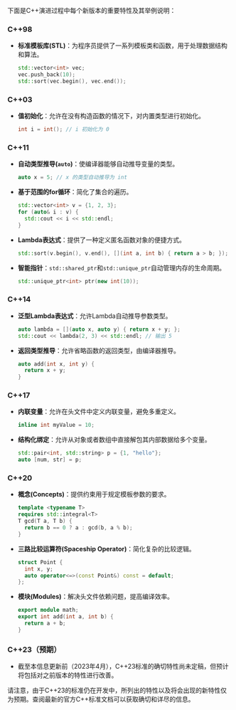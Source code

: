 下面是C++演进过程中每个新版本的重要特性及其举例说明：

### C++98
- **标准模板库(STL)**：为程序员提供了一系列模板类和函数，用于处理数据结构和算法。
  ```cpp
  std::vector<int> vec;
  vec.push_back(10);
  std::sort(vec.begin(), vec.end());
  ```

### C++03
- **值初始化**：允许在没有构造函数的情况下，对内置类型进行初始化。
  ```cpp
  int i = int(); // i 初始化为 0
  ```

### C++11
- **自动类型推导(`auto`)**：使编译器能够自动推导变量的类型。
  ```cpp
  auto x = 5; // x 的类型自动推导为 int
  ```

- **基于范围的for循环**：简化了集合的遍历。
  ```cpp
  std::vector<int> v = {1, 2, 3};
  for (auto& i : v) {
    std::cout << i << std::endl;
  }
  ```

- **Lambda表达式**：提供了一种定义匿名函数对象的便捷方式。
  ```cpp
  std::sort(v.begin(), v.end(), [](int a, int b) { return a > b; });
  ```

- **智能指针**：`std::shared_ptr`和`std::unique_ptr`自动管理内存的生命周期。
  ```cpp
  std::unique_ptr<int> ptr(new int(10));
  ```

### C++14
- **泛型Lambda表达式**：允许Lambda自动推导参数类型。
  ```cpp
  auto lambda = [](auto x, auto y) { return x + y; };
  std::cout << lambda(2, 3) << std::endl; // 输出 5
  ```

- **返回类型推导**：允许省略函数的返回类型，由编译器推导。
  ```cpp
  auto add(int x, int y) {
    return x + y;
  }
  ```

### C++17
- **内联变量**：允许在头文件中定义内联变量，避免多重定义。
  ```cpp
  inline int myValue = 10;
  ```

- **结构化绑定**：允许从对象或者数组中直接解包其内部数据给多个变量。
  ```cpp
  std::pair<int, std::string> p = {1, "hello"};
  auto [num, str] = p;
  ```

### C++20
- **概念(Concepts)**：提供约束用于规定模板参数的要求。
  ```cpp
  template <typename T>
  requires std::integral<T>
  T gcd(T a, T b) {
    return b == 0 ? a : gcd(b, a % b);
  }
  ```

- **三路比较运算符(Spaceship Operator)**：简化复杂的比较逻辑。
  ```cpp
  struct Point {
    int x, y;
    auto operator<=>(const Point&) const = default;
  };
  ```

- **模块(Modules)**：解决头文件依赖问题，提高编译效率。
  ```cpp
  export module math;
  export int add(int a, int b) {
    return a + b;
  }
  ```

### C++23（预期）
- 截至本信息更新前（2023年4月），C++23标准的确切特性尚未定稿，但预计将包括对之前版本的特性进行改善。

请注意，由于C++23的标准仍在开发中，所列出的特性以及将会出现的新特性仅为预期。查阅最新的官方C++标准文档可以获取确切和详尽的信息。
